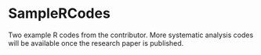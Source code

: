 # SampleRCodes
Two example R codes from the contributor. More systematic analysis codes will be available once the research paper is published.
